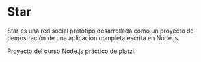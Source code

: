 # Star

Star es una red social prototipo desarrollada como un proyecto de demostración
de una aplicación completa escrita en Node.js.

Proyecto del curso Node.js práctico de platzi.